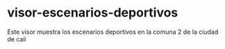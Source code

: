 # visor-escenarios-deportivos
Este visor muestra los escenarios deportivos en la comuna 2 de la ciudad de cali
